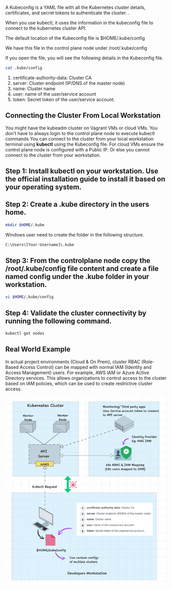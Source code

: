 A Kubeconfig is a YAML file with all the Kubernetes cluster details, certificates, and secret tokens to authenticate the cluster. .

When you use kubectl, it uses the information in the kubeconfig file to connect to the kubernetes cluster API.

The default location of the Kubeconfig file is $HOME/.kube/config

We have this file in the control plane node under /root/.kube/config

If you open the file, you will see the following details in the Kubeconfig file.
```bash
cat .kube/config 
```
1. certificate-authority-data: Cluster CA
2. server: Cluster endpoint (IP/DNS of the master node)
3. name: Cluster name
4. user: name of the user/service account
5. token: Secret token of the user/service account.

## Connecting the Cluster From Local Workstation
You might have the kubeadm cluster on Vagrant VMs or cloud VMs.
You don't have to always login to the control plane node to execute kubectl commands
You can connect to the cluster from your local workstation terminal using **kubectl** using the Kubeconfig file.
For cloud VMs ensure the control plane node is configured with a Public IP. Or else you cannot connect to the cluster from your workstation.

## Step 1: Install kubectl on your workstation. Use the official installation guide to install it based on your operating system.

## Step 2: Create a .kube directory in the users home.
```bash
mkdir $HOME/.kube
```

Windows user need to create the folder in the following structure.
```bash
C:\Users\[Your-Username]\.kube
```

## Step 3: From the controlplane node copy the /root/.kube/config file content and create a file named config under the .kube folder in your workstation.
```bash
vi $HOME/.kube/config
```
## Step 4: Validate the cluster connectivity by running the following command.

```bash
kubectl get nodes
```

## Real World Example
In actual project environments (Cloud & On Prem), cluster RBAC (Role-Based Access Control) can be mapped with normal IAM (Identity and Access Management) users. For example, AWS IAM or Azure Active Directory services.
This allows organizations to control access to the cluster based on IAM policies, which can be used to create restrictive cluster access.

![kubeconfig-worlflow](https://github.com/vamsikrishna2049/Kubernetes/blob/8851ed173116b138495d0ad65858a74e3d95c70c/Nodes/images/kubeconfig-worlflow.gif)
